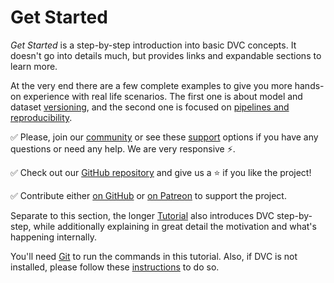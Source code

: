 # Get Started

_Get Started_ is a step-by-step introduction into basic DVC concepts. It doesn't
go into details much, but provides links and expandable sections to learn more.

At the very end there are a few complete examples to give you more hands-on
experience with real life scenarios. The first one is about model and dataset
[versioning](/doc/tutorials/versioning), and the second one is focused on
[pipelines and reproducibility](/doc/tutorials/pipelines).

✅ Please, join our [community](/chat) or see these [support](/support) options
if you have any questions or need any help. We are very responsive ⚡.

✅ Check out our [GitHub repository](https://github.com/iterative/dvc) and give
us a ⭐ if you like the project!

✅ Contribute either [on GitHub](https://github.com/iterative/dvc) or
[on Patreon](https://www.patreon.com/DVCorg/overview) to support the project.

Separate to this section, the longer [Tutorial](/doc/tutorials/deep) also
introduces DVC step-by-step, while additionally explaining in great detail the
motivation and what's happening internally.

You'll need [Git](https://git-scm.com) to run the commands in this tutorial.
Also, if DVC is not installed, please follow these [instructions](/doc/install)
to do so.
